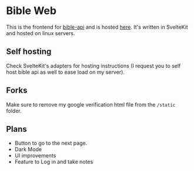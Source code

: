 # Bible Web

This is the frontend for [bible-api](https://github.com/berinaniesh/bible-api) and is hosted [here](https://bible.berinaniesh.xyz). It's written in SvelteKit and hosted on linux servers.

## Self hosting

Check SvelteKit's adapters for hosting instructions (I request you to self host bible api as well to ease load on my server).

## Forks

Make sure to remove my google verification html file from the `/static` folder.

## Plans

- Button to go to the next page.
- Dark Mode
- UI improvements
- Feature to Log in and take notes
